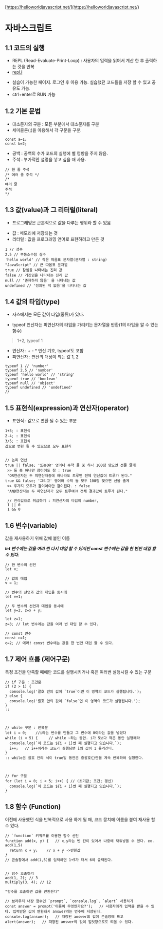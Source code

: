 [https://helloworldjavascript.net/](https://helloworldjavascript.net/)

# 자바스크립트

## 1.1 코드의 실행
+ REPL (Read-Evaluate-Print-Loop) : 사용자의 입력을 읽어서 계산 한 후 출력하는 것을 반복
+ [repl.i](https://repl.it/repls/WorthyFussySystemcall)
- 실습이 가능한 페이지. 로그인 후 이용 가능. 실습했던 코드들을 저장 할 수 있고 공유도 가능.
- ctrl+enter로 RUN 가능


## 1.2 기본 문법
+ 대소문자의 구분 : 모든 부분에서 대소문자를 구분
+ 세미콜론(;)을 이용해서 각 구문을 구분.

```
const a=1;
const b=2;
```

+ 공백 : 공백의 수가 코드의 실행에 별 영향을 주지 않음.
+ 주석 : 부가적인 설명을 넣고 싶을 때 사용.

```
// 한 줄 주석
/* 여러 줄 주석 */
/*
여러 줄
주석
*/
```


## 1.3 값(value)과 그 리터럴(literal)
+ 프로그래밍은 근본적으로 값을 다루는 행위라 할 수 있음
- 값 : 메모리에 저장되는 것
- 리터럴 : 값을 프로그래밍 언어로 표현하려고 만든 것

```
1 // 정수
2.5 // 부동소수점 실수
'hello world' // 작은 따옴표 문자열(문자열 : string)
"JavaScript" // 큰 따옴표 문자열
true // 참임을 나타내는 진리 값
false // 거짓임을 나타내는 진리 값
null // '존재하지 않음' 을 나타내는 값
undefined // '정의된 적 없음'을 나타내는 값
```


## 1.4 값의 타입(type)
+ 자스에서는 모든 값이 타입(종류)가 있다.
 - typeof 연산자는 피연산자의 타입을 가리키는 문자열을 반환(1의 타입을 알 수 있는 함수)
 > 1+2, typeof 1
 - 연산자 : + - *  연산 기호, typeof도 포함
 - 피연산자 : 연산의 대상이 되는 값  1, 2
 
 ```
 typeof 1 // 'number'
typeof 2.5 // 'number'
typeof 'hello world' // 'string'
typeof true // 'boolean'
typeof null // 'object'
typeof undefined // 'undefined'
// 
```


## 1.5 표현식(expression)과 연산자(operator)
+ 표현식 : 값으로 변환 될 수 있는 부분

```
1+3; : 표현식
2-4; : 표현식
3/5; : 표현식
값으로 변환 될 수 있으므로 모두 표현식


// 논리 연산
true || false; '또는OR' 영어나 수학 둘 중 하나 100점 맞으면 선물 줄게
 >> 둘 중 하나만 참이어도 참 : true
 "OR연산자는 두 피연산자중에 하나라도 트루면 전체 연산값이 트루가 된다."
true && false; '그리고' 영어와 수학 둘 모두 100점 맞으면 선물 줄게
 >> 두가지 모두가 참이어야만 참이된다. : false
 "AND연산자는 두 피연산자가 모두 트루여야 전체 결과값이 트루가 된다."
 
 // 진리값으로 취급하기 : 피연산자의 타입이 number,
 1 || 0
 1 && 0
```


## 1.6 변수(variable)
값을 재사용하기 위해 값에 붙인 이름

***let 변수에는 값을 여러 번 다시 대입 할 수 있지만 const 변수에는 값을 한 번만 대입 할 수 있다.***


```
// 한 변수의 선언
let v;

// 값의 대입
v = 1;

// 변수의 선언과 값의 대입을 동시에
let v=1;

// 두 변수의 선언과 대입을 동시에
let y=2, z=x + y; 

let z=1;
z=3; // let 변수에는 값을 여러 번 대입 할 수 있다.

// const 변수
const c=1;
c=2; // 에러! const 변수에는 값을 한 번만 대입 할 수 있다.
```


## 1.7 제어 흐름 (제어구문)
특정 조건을 만족할 때에만 코드를 실행시키거나 혹은 여러번 실행시킬 수 있는 구문

```
// if 구문 : 조건문
if (2 > 1) {
  console.log('괄호 안의 값이 `true`이면 이 영역의 코드가 실행됩니다.');
} else {
  console.log('괄호 안의 값이 `false`면 이 영역의 코드가 실행됩니다.');
} 
:: 



// while 구문 : 반복문
let i = 0;    //i라는 변수를 만들고 그 변수에 0이라는 값을 넣었다
while (i < 5) {     // while ~하는 동안. i가 5보다 작은 동안 실행해라 
  console.log(`이 코드는 ${i + 1}번 째 실행되고 있습니다.`);
  i++;   // i++이라는 코드가 실행되면 i의 값이 1 올라간다.
}
:: while은 괄호 안의 식이 true일 동안은 중괄호{}안을 계속 반복하여 실행한다.



// for 구문
for (let i = 0; i < 5; i++) { // (초기값; 조건; 갱신)
  console.log(`이 코드는 ${i + 1}번 째 실행되고 있습니다.`);
}

```



## 1.8 함수 (Function)
이전에 사용했던 식을 반복적으로 사용 하게 될 때,
코드 뭉치에 이름을 붙여 재사용 할 수 있다.

```
// `function` 키워드를 이용한 함수 선언
function add(x, y) {   // x,y라는 빈 칸이 있어서 나중에 채워넣을 수 있다. ex. add(1,5)
  return x + y;    // x + y ->반환값
}
// 콘솔창에서 add(1,5)를 입력하면 1+5가 돼서 6이 출력된다.


// 함수 호출하기
add(1, 2); // 3
multiply(3, 4); // 12

"함수를 호출하면 값을 반환한다"
```


```
// 브라우저 내장 함수인 `prompt`, `console.log`, `alert` 사용하기
const answer = prompt('이름이 무엇인가요?');   // 사용자에게 입력을 받을 수 있다. 입력받은 값이 반환돼서 answer라는 변수에 저장된다.
console.log(answer);   // 저장된 answer의 값이 콘솔창에 뜨고
alert(answer);   // 저장된 answer의 값이 얼럿창으로도 띄울 수 있다.
```
